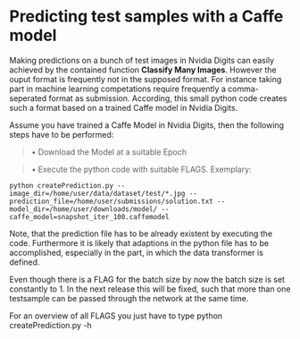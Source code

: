 # Predicting test samples with a Caffe model

Making predictions on a bunch of test images in Nvidia Digits can easily achieved by the contained function **Classify Many Images**. However the ouput format is frequently not in the supposed format. For instance taking part in machine learning competations require frequently a comma-seperated format as submission. According, this small python code creates such a format based on a trained Caffe model in Nvidia Digits.

Assume you have trained a Caffe Model in Nvidia Digits, then the following steps have to be performed:

  >•	Download the Model at a suitable Epoch
  
  >•	Execute the python code with suitable FLAGS. Exemplary:
```
python createPrediction.py --image_dir=/home/user/data/dataset/test/*.jpg --prediction_file=/home/user/submissions/solution.txt --model_dir=/home/user/downloads/model/ --caffe_model=snapshot_iter_100.caffemodel
```

Note, that the prediction file has to be already existent by executing the code. Furthermore it is likely that adaptions in the python file has to be accomplished, especially in the part, in which the data transformer is defined.

Even though there is a FLAG for the batch size by now the batch size is set constantly to 1. In the next release this will be fixed, such that more than one testsample can be passed through the network at the same time.

For an overview of all FLAGS you just have to type python createPrediction.py -h
